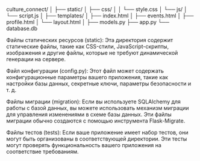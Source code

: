 culture_connect/
│
├── static/
│   ├── css/
│   │   └── style.css
│   └── js/
│       └── script.js
│
├── templates/
│   ├── index.html
│   ├── events.html
│   ├── profile.html
│   └── layout.html
│
├── models.py
├── app.py
└── database.db


Файлы статических ресурсов (static): Эта директория содержит статические файлы, такие как CSS-стили, JavaScript-скрипты, изображения и другие файлы, которые не требуют динамической генерации на сервере.

Файл конфигурации (config.py): Этот файл может содержать конфигурационные параметры вашего приложения, такие как настройки базы данных, секретные ключи, параметры безопасности и т. д.

Файлы миграции (migration): Если вы используете SQLAlchemy для работы с базой данных, вы можете использовать механизм миграции для управления изменениями в схеме базы данных. Эти файлы миграции обычно создаются с помощью инструмента Flask-Migrate.

Файлы тестов (tests): Если ваше приложение имеет набор тестов, они могут быть организованы в соответствующей директории. Эти тесты могут проверять функциональность вашего приложения на соответствие требованиям.

